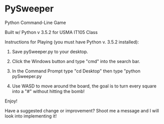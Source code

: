 # PySweeper
Python Command-Line Game 

Built w/ Python v 3.5.2 for USMA IT105 Class

Instructions for Playing (you must have Python v. 3.5.2 installed): 

1) Save pySweeper.py to your desktop. 

2) Click the Windows button and type "cmd" into the search bar.

3) In the Command Prompt type "cd Desktop" then type "python pySweeper.py

4) Use WASD to move around the board, the goal is to turn every square into a "#" without hitting the bomb! 


Enjoy!

Have a suggested change or improvement? Shoot me a message and I will look into implementing it!

